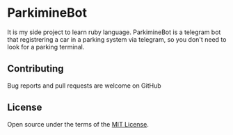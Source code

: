 # ParkimineBot

It is my side project to learn ruby language. ParkimineBot is a telegram bot that registrering a car in a parking system via telegram, so you don't need to look for a parking terminal.

## Contributing

Bug reports and pull requests are welcome on GitHub

## License

Open source under the terms of the [MIT License](https://opensource.org/licenses/MIT).
